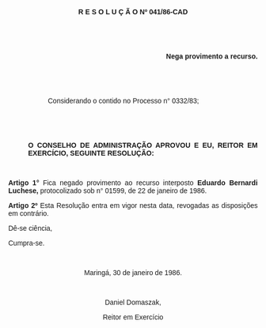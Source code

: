 <BODY>

<B><FONT FACE="Arial"><P ALIGN="CENTER">R E S O L U &Ccedil; &Atilde; O  Nº  041/86-CAD</P>
</B><P ALIGN="CENTER">&nbsp;</P>
<P ALIGN="CENTER">&nbsp;</P>
<B><P ALIGN="RIGHT">Nega provimento a recurso.</P>
</B><P>&nbsp;</P>
<P>&nbsp;</P><DIR>
<DIR>

<P>Considerando o contido no Processo n° 0332/83;</P>
<P>&nbsp;</P>
<P>&nbsp;</P></DIR>

<B><P ALIGN="JUSTIFY">O CONSELHO DE ADMINISTRA&Ccedil;&Atilde;O APROVOU E EU, REITOR EM EXERC&Iacute;CIO, SEGUINTE RESOLU&Ccedil;&Atilde;O:</P>
</B><P>&nbsp;</P></DIR>

<B><P ALIGN="JUSTIFY">Artigo 1°</B>  Fica negado provimento ao recurso interposto <B>Eduardo Bernardi Luchese,</B> protocolizado sob n° 01599, de 22 de janeiro de 1986.</P>
<B><P ALIGN="JUSTIFY">Artigo 2º</B>  Esta Resolu&ccedil;&atilde;o entra em vigor nesta data, revogadas as disposi&ccedil;&otilde;es em contr&aacute;rio.</P>
<P>D&ecirc;-se ci&ecirc;ncia,</P>
<P>Cumpra-se.</P>
<P>&nbsp;</P>
<P ALIGN="CENTER">Maring&aacute;, 30 de janeiro de 1986.</P>
<P>&nbsp;</P>
<P ALIGN="CENTER">Daniel Domaszak,</P>
<P ALIGN="CENTER">Reitor em Exerc&iacute;cio</P></FONT></BODY>
